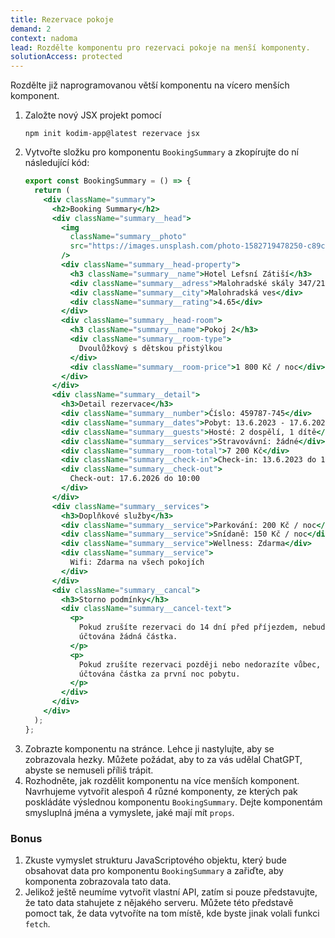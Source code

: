 ```yaml
---
title: Rezervace pokoje
demand: 2
context: nadoma
lead: Rozdělte komponentu pro rezervaci pokoje na menší komponenty.
solutionAccess: protected
---
```


Rozdělte již naprogramovanou větší komponentu na vícero menších komponent.

1. Založte nový JSX projekt pomocí
   ```shell
   npm init kodim-app@latest rezervace jsx
   ```
1. Vytvořte složku pro komponentu `BookingSummary` a zkopírujte do ní následující kód:
   ```jsx
   export const BookingSummary = () => {
     return (
       <div className="summary">
         <h2>Booking Summary</h2>
         <div className="summary__head">
           <img
             className="summary__photo"
             src="https://images.unsplash.com/photo-1582719478250-c89cae4dc85b?w=960"
           />
           <div className="summary__head-property">
             <h3 className="summary__name">Hotel Lefsní Zátiší</h3>
             <div className="summary__adress">Malohradské skály 347/21</div>
             <div className="summary__city">Malohradská ves</div>
             <div className="summary__rating">4.65</div>
           </div>
           <div className="summary__head-room">
             <h3 className="summary__name">Pokoj 2</h3>
             <div className="summary__room-type">
               Dvoulůžkový s dětskou přistýlkou
             </div>
             <div className="summary__room-price">1 800 Kč / noc</div>
           </div>
         </div>
         <div className="summary__detail">
           <h3>Detail rezervace</h3>
           <div className="summary__number">Ćíslo: 459787-745</div>
           <div className="summary__dates">Pobyt: 13.6.2023 - 17.6.2026</div>
           <div className="summary__guests">Hosté: 2 dospělí, 1 dítě</div>
           <div className="summary__services">Stravovávní: žádné</div>
           <div className="summary__room-total">7 200 Kč</div>
           <div className="summary__check-in">Check-in: 13.6.2023 do 18:00</div>
           <div className="summary__check-out">
             Check-out: 17.6.2026 do 10:00
           </div>
         </div>
         <div className="summary__services">
           <h3>Doplňkové služby</h3>
           <div className="summary__service">Parkování: 200 Kč / noc</div>
           <div className="summary__service">Snídaně: 150 Kč / noc</div>
           <div className="summary__service">Wellness: Zdarma</div>
           <div className="summary__service">
             Wifi: Zdarma na všech pokojích
           </div>
         </div>
         <div className="summary__cancal">
           <h3>Storno podmínky</h3>
           <div className="summary__cancel-text">
             <p>
               Pokud zrušíte rezervaci do 14 dní před příjezdem, nebude Vám
               účtována žádná částka.
             </p>
             <p>
               Pokud zrušíte rezervaci později nebo nedorazíte vůbec, bude Vám
               účtována částka za první noc pobytu.
             </p>
           </div>
         </div>
       </div>
     );
   };
   ```
1. Zobrazte komponentu na stránce. Lehce ji nastylujte, aby se zobrazovala hezky. Můžete požádat, aby to za vás udělal ChatGPT, abyste se nemuseli příliš trápit.
1. Rozhodněte, jak rozdělit komponentu na více menších komponent. Navrhujeme vytvořit alespoň 4 různé komponenty, ze kterých pak poskládáte výslednou komponentu `BookingSummary`. Dejte komponentám smysluplná jména a vymyslete, jaké mají mít `props`.

### Bonus

1. Zkuste vymyslet strukturu JavaScriptového objektu, který bude obsahovat data pro komponentu `BookingSummary` a zařiďte, aby komponenta zobrazovala tato data.
1. Jelikož ještě neumíme vytvořit vlastní API, zatím si pouze představujte, že tato data stahujete z nějakého serveru. Můžete této představě pomoct tak, že data vytvoříte na tom místě, kde byste jinak volali funkci `fetch`.
